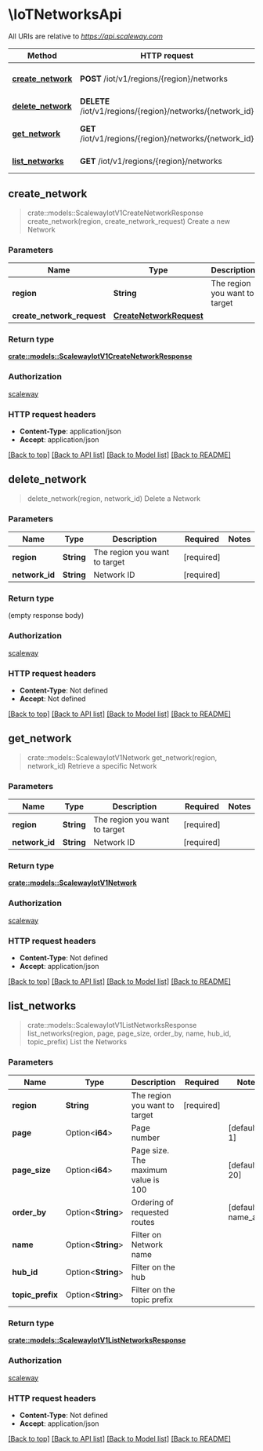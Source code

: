 # \IoTNetworksApi

All URIs are relative to *https://api.scaleway.com*

Method | HTTP request | Description
------------- | ------------- | -------------
[**create_network**](IoTNetworksApi.md#create_network) | **POST** /iot/v1/regions/{region}/networks | Create a new Network
[**delete_network**](IoTNetworksApi.md#delete_network) | **DELETE** /iot/v1/regions/{region}/networks/{network_id} | Delete a Network
[**get_network**](IoTNetworksApi.md#get_network) | **GET** /iot/v1/regions/{region}/networks/{network_id} | Retrieve a specific Network
[**list_networks**](IoTNetworksApi.md#list_networks) | **GET** /iot/v1/regions/{region}/networks | List the Networks



## create_network

> crate::models::ScalewayIotV1CreateNetworkResponse create_network(region, create_network_request)
Create a new Network

### Parameters


Name | Type | Description  | Required | Notes
------------- | ------------- | ------------- | ------------- | -------------
**region** | **String** | The region you want to target | [required] |
**create_network_request** | [**CreateNetworkRequest**](CreateNetworkRequest.md) |  | [required] |

### Return type

[**crate::models::ScalewayIotV1CreateNetworkResponse**](scaleway.iot.v1.CreateNetworkResponse.md)

### Authorization

[scaleway](../README.md#scaleway)

### HTTP request headers

- **Content-Type**: application/json
- **Accept**: application/json

[[Back to top]](#) [[Back to API list]](../README.md#documentation-for-api-endpoints) [[Back to Model list]](../README.md#documentation-for-models) [[Back to README]](../README.md)


## delete_network

> delete_network(region, network_id)
Delete a Network

### Parameters


Name | Type | Description  | Required | Notes
------------- | ------------- | ------------- | ------------- | -------------
**region** | **String** | The region you want to target | [required] |
**network_id** | **String** | Network ID | [required] |

### Return type

 (empty response body)

### Authorization

[scaleway](../README.md#scaleway)

### HTTP request headers

- **Content-Type**: Not defined
- **Accept**: Not defined

[[Back to top]](#) [[Back to API list]](../README.md#documentation-for-api-endpoints) [[Back to Model list]](../README.md#documentation-for-models) [[Back to README]](../README.md)


## get_network

> crate::models::ScalewayIotV1Network get_network(region, network_id)
Retrieve a specific Network

### Parameters


Name | Type | Description  | Required | Notes
------------- | ------------- | ------------- | ------------- | -------------
**region** | **String** | The region you want to target | [required] |
**network_id** | **String** | Network ID | [required] |

### Return type

[**crate::models::ScalewayIotV1Network**](scaleway.iot.v1.Network.md)

### Authorization

[scaleway](../README.md#scaleway)

### HTTP request headers

- **Content-Type**: Not defined
- **Accept**: application/json

[[Back to top]](#) [[Back to API list]](../README.md#documentation-for-api-endpoints) [[Back to Model list]](../README.md#documentation-for-models) [[Back to README]](../README.md)


## list_networks

> crate::models::ScalewayIotV1ListNetworksResponse list_networks(region, page, page_size, order_by, name, hub_id, topic_prefix)
List the Networks

### Parameters


Name | Type | Description  | Required | Notes
------------- | ------------- | ------------- | ------------- | -------------
**region** | **String** | The region you want to target | [required] |
**page** | Option<**i64**> | Page number |  |[default to 1]
**page_size** | Option<**i64**> | Page size. The maximum value is 100 |  |[default to 20]
**order_by** | Option<**String**> | Ordering of requested routes |  |[default to name_asc]
**name** | Option<**String**> | Filter on Network name |  |
**hub_id** | Option<**String**> | Filter on the hub |  |
**topic_prefix** | Option<**String**> | Filter on the topic prefix |  |

### Return type

[**crate::models::ScalewayIotV1ListNetworksResponse**](scaleway.iot.v1.ListNetworksResponse.md)

### Authorization

[scaleway](../README.md#scaleway)

### HTTP request headers

- **Content-Type**: Not defined
- **Accept**: application/json

[[Back to top]](#) [[Back to API list]](../README.md#documentation-for-api-endpoints) [[Back to Model list]](../README.md#documentation-for-models) [[Back to README]](../README.md)

